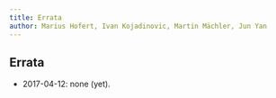 ```yaml
---
title: Errata
author: Marius Hofert, Ivan Kojadinovic, Martin Mächler, Jun Yan
---
```


## Errata

- 2017-04-12: none (yet).
